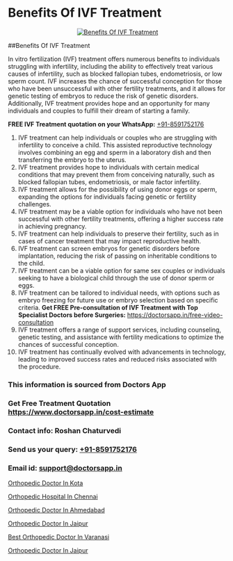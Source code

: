 # Benefits Of IVF Treatment

<p align="center">
  <a href="https://doctorsapp.in/treatment/ivf-treatment">
    <img src="https://doctorsapp.co.in/uploads/treatment_image/ICSI.jpg" alt="Benefits Of IVF Treatment">
  </a>
</p>
##Benefits Of IVF Treatment

In vitro fertilization (IVF) treatment offers numerous benefits to individuals struggling with infertility, including the ability to effectively treat various causes of infertility, such as blocked fallopian tubes, endometriosis, or low sperm count. IVF increases the chance of successful conception for those who have been unsuccessful with other fertility treatments, and it allows for genetic testing of embryos to reduce the risk of genetic disorders. Additionally, IVF treatment provides hope and an opportunity for many individuals and couples to fulfill their dream of starting a family.

**FREE IVF Treatment quotation on your WhatsApp:**  [+91-8591752176](https://api.whatsapp.com/send?phone=8591752176)

1) IVF treatment can help individuals or couples who are struggling with infertility to conceive a child. This assisted reproductive technology involves combining an egg and sperm in a laboratory dish and then transferring the embryo to the uterus.
2) IVF treatment provides hope to individuals with certain medical conditions that may prevent them from conceiving naturally, such as blocked fallopian tubes, endometriosis, or male factor infertility.
3) IVF treatment allows for the possibility of using donor eggs or sperm, expanding the options for individuals facing genetic or fertility challenges.
4) IVF treatment may be a viable option for individuals who have not been successful with other fertility treatments, offering a higher success rate in achieving pregnancy.
5) IVF treatment can help individuals to preserve their fertility, such as in cases of cancer treatment that may impact reproductive health.
6) IVF treatment can screen embryos for genetic disorders before implantation, reducing the risk of passing on inheritable conditions to the child.
7) IVF treatment can be a viable option for same sex couples or individuals seeking to have a biological child through the use of donor sperm or eggs.
8) IVF treatment can be tailored to individual needs, with options such as embryo freezing for future use or embryo selection based on specific criteria.
**Get FREE Pre-consultation of IVF Treatment with Top Specialist Doctors before Surgeries:** https://doctorsapp.in/free-video-consultation
9) IVF treatment offers a range of support services, including counseling, genetic testing, and assistance with fertility medications to optimize the chances of successful conception.
10) IVF treatment has continually evolved with advancements in technology, leading to improved success rates and reduced risks associated with the procedure.

### This information is sourced from Doctors App 
### Get Free Treatment Quotation https://www.doctorsapp.in/cost-estimate
### Contact info: Roshan Chaturvedi 
### Send us your query: [+91-8591752176](https://api.whatsapp.com/send?phone=8591752176) 
### Email id: support@doctorsapp.in

[Orthopedic Doctor In Kota](https://www.linkedin.com/pulse/orthopedic-doctor-kota-knee-replacement-treatment-ujfpe?trackingId=IoKXRk0JERI2u0cRn9KVqw%3D%3D&lipi=urn%3Ali%3Apage%3Ad_flagship3_company_admin%3BII%2FSNcWiSiigR90SV5cfEQ%3D%3D)

[Orthopedic Hospital In Chennai](https://www.linkedin.com/pulse/orthopedic-hospital-chennai-doctorsapp-chittagong-ah8me?trackingId=aiVbcLxzX8PVgf2kknTXPQ%3D%3D&lipi=urn%3Ali%3Apage%3Ad_flagship3_company_admin%3BddPc4oDaSTuh6mJcYb9fAg%3D%3D)

[Orthopedic Doctor In Ahmedabad](https://medium.com/@vimalrana22/orthopedic-doctor-in-ahmedabad-180e68c3f3f8)

[Orthopedic Doctor In Jaipur](https://medium.com/@vimalrana22/orthopedic-doctor-in-jaipur-cab5aa22cd63)

[Best Orthopedic Doctor In Varanasi](https://doctors-apps.github.io/doctorsapp/best-orthopedic-doctor-in-varanasi)

[Orthopedic Doctor In Jaipur](https://doctors-apps.github.io/doctorsapp/orthopedic-doctor-in-jaipur)

